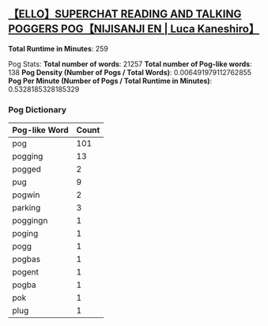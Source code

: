 ## [【ELLO】SUPERCHAT READING AND TALKING POGGERS POG【NIJISANJI EN | Luca Kaneshiro】](https://www.youtube.com/watch?v=-Dl0oRyYV3g)
**Total Runtime in Minutes**: 259

Pog Stats:
   **Total number of words**: 21257
   **Total number of Pog-like words**: 138
   **Pog Density (Number of Pogs / Total Words)**: 0.006491979112762855
   **Pog Per Minute (Number of Pogs / Total Runtime in Minutes)**: 0.5328185328185329

### Pog Dictionary
Pog-like Word | Count
--- | ---
pog | 101
pogging | 13
pogged | 2
pug | 9
pogwin | 2
parking | 3
poggingn | 1
poging | 1
pogg | 1
pogbas | 1
pogent | 1
pogba | 1
pok | 1
plug | 1
